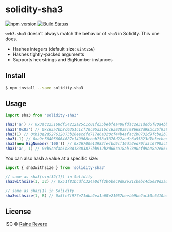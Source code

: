 # solidity-sha3
[![npm version](https://img.shields.io/npm/v/solidity-sha3.svg)](https://npmjs.org/package/solidity-sha3)
[![Build Status](https://travis-ci.org/raineorshine/solidity-sha3.svg?branch=master)](https://travis-ci.org/raineorshine/solidity-sha3)

`web3.sha3` doesn't always match the behavior of `sha3` in Solidity. This one does.

- Hashes integers (default size: `uint256`)
- Hashes tightly-packed arguments
- Supports hex strings and BigNumber instances

## Install

```sh
$ npm install --save solidity-sha3
```

## Usage

```js
import sha3 from 'solidity-sha3'

sha3('a') // 0x3ac225168df54212a25c1c01fd35bebfea408fdac2e31ddd6f80a4bbf9a5f1cb
sha3('0x0a') // 0xc65a7bb8d6351c1cf70c95a316cc6a92839c986682d98bc35f958f4883f9d2a8
sha3(1) // 0xb10e2d527612073b26eecdfd717e6a320cf44b4afac2b0732d9fcbe2b7fa0cf6
sha3(-1) // 0xa9c584056064687e149968cbab758a3376d22aedc6a55823d1b3ecbee81b8fb9
sha3(new BigNumber('100')) // 0x26700e13983fefbd9cf16da2ed70fa5c6798ac55062a4803121a869731e308d2
sha3('a', 1) // 0xb5cafab5b83d18303877bb912b2d66ca18ab7390cfd9be8a2e66cc5096e0ea02
```

You can also hash a value at a specific size:

```js
import { sha3withsize } from 'solidity-sha3'

// same as sha3(uint32(1)) in Solidity
sha3withsize(1, 32) // 0x51f81bcdfc324a0dff2b5bec9d92e21cbebc4d5e29d3a3d30de3e03fbeab8d7f

// same as sha3(1) in Solidity
sha3withsize(1, 8) // 0x5fe7f977e71dba2ea1a68e21057beebb9be2ac30c6410aa38d4f3fbe41dcffd2
```

## License

ISC © [Raine Revere](https://github.com/raineorshine)

